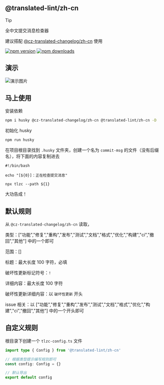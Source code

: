 ## @translated-lint/zh-cn

> [!TIP]
> 全中文提交消息检查器
>
> 建议搭配 [@cz-translated-changelog/zh-cn](https://www.npmjs.com/package/@cz-translated-changelog/zh-cn) 使用

[![npm version](https://img.shields.io/npm/v/@translated-lint/zh-cn.svg?style=flat-square)](https://www.npmjs.com/package/@cz-translated-changelog/zh-cn) [![npm downloads](https://img.shields.io/npm/dm/@translated-lint/zh-cn.svg?style=flat-square)](http://npm-stat.com/charts.html?package=@translated-lint/zh-cn&from=2024-03-16)

## 演示

![演示图片](https://raw.githubusercontent.com/polarove/cz-translated-changelog/master/assets/zh-cn/supervisor-demo.gif)

## 马上使用

安装依赖

```sh
npm i husky @cz-translated-changelog/zh-cn @translated-lint/zh-cn -D
```

初始化 husky

```sh
npm run husky
```

在项目根目录找到 `.husky` 文件夹，创建一个名为 `commit-msg` 的文件（没有后缀名），将下面的内容复制进去

```
#!/bin/bash

echo "[${0}]：正在检查提交消息"

npx tlzc --path ${1}
```

大功告成！

## 默认规则

从 `@cz-translated-changelog/zh-cn` 读取，

类型：["功能","修复","重构","发布","测试","文档","格式","优化","构建","ci","撤回","其他"] 中的一个即可

范围：[]

标题：最大长度 100 字符，必填

破坏性更新标记符号：`!`

详细内容：最大长度 100 字符

破坏性更新详细内容：以 `破坏性更新` 开头

issue 相关：以 ["功能","修复","重构","发布","测试","文档","格式","优化","构建","ci","撤回","其他"] 中的一个开头即可

## 自定义规则

根目录下创建一个 `tlzc-config.ts` 文件

```ts
import type { Config } from '@translated-lint/zh-cn'

// 根据类型提示编写规则即可
const config: Config = {}

// 默认导出
export default config
```
